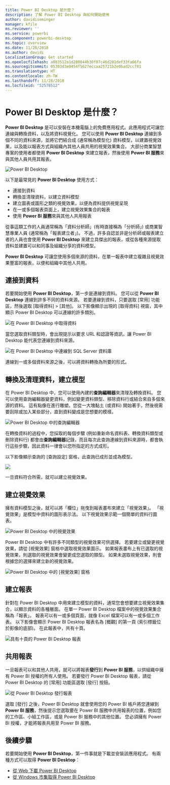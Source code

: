 ```yaml
---
title: Power BI Desktop 是什麼？
description: 了解 Power BI Desktop 與如何開始使用
author: davidiseminger
manager: kfile
ms.reviewer: ''
ms.service: powerbi
ms.component: powerbi-desktop
ms.topic: overview
ms.date: 11/28/2018
ms.author: davidi
LocalizationGroup: Get started
ms.openlocfilehash: a083512a1d280044b30f07c46d201def33fa66fa
ms.sourcegitcommit: 05303d3e0454f5627eccaa25721b2e0bad2cc781
ms.translationtype: HT
ms.contentlocale: zh-TW
ms.lasthandoff: 11/28/2018
ms.locfileid: "52578512"
---
```

# <a name="what-is-power-bi-desktop"></a>Power BI Desktop 是什麼？

**Power BI Desktop** 是可以安裝在本機電腦上的免費應用程式。此應用程式可讓您連線與轉換資料，以及將資料視覺化。 您可以使用 **Power BI Desktop** 連線到多個不同的資料來源，並將它們結合成 (通常稱為模型化) 資料模型，以建置視覺效果，以及能以報表方式與組織內其他人員共用的視覺效果集合。 大部分商業智慧專案的使用者都使用 **Power BI Desktop** 來建立報表，然後使用 **Power BI 服務**來與其他人員共用其報表。

![Power BI Desktop](media/desktop-what-is-desktop/what-is-desktop_01.png)

以下是最常見的 **Power BI Desktop** 使用方式：

* 連接到資料
* 轉換並清理資料，以建立資料模型
* 建立圖表或圖形之類的視覺效果，以便為資料提供視覺呈現
* 在一或多個報表頁面上，建立視覺效果集合的報表
* 使用 **Power BI 服務**來與其他人共用報表

從事這類工作的人員通常稱為「資料分析師」(有時直接稱為「分析師」) 或商業智慧專業人員 (通常稱為「報表建立者」)。 不過，許多自認並非是分析師或報表建立者的人員也會使用 **Power BI Desktop** 來建立具傑出的報表，或從各種來源提取資料並建置可以和同事及組織分享的資料模型。

**Power BI Desktop** 可讓您使用多個來源的資料，在單一報表中建立複雜且視覺效果豐富的報表，以便和組織中其他人共用。 

## <a name="connect-to-data"></a>連接到資料
若要開始使用 **Power BI Desktop**，第一步是連線到資料。 您可以從 **Power BI Desktop** 連線到許多不同的資料來源。 若要連線到資料，只要選取 [常用] 功能區，然後選取 [取得資料] > [其他]。 以下影像顯示出現的 [取得資料] 視窗，其中顯示 Power BI Desktop 可以連線的許多類別。

![在 Power BI Desktop 中取得資料](media/desktop-what-is-desktop/what-is-desktop_02.png)

當您選取資料類型時，會出現提示以要求 URL 和認證等資訊，讓 Power BI Desktop 能代表您連線到資料來源。

![在 Power BI Desktop 中連線到 SQL Server 資料庫](media/desktop-what-is-desktop/what-is-desktop_03.png)

連線到一或多個資料來源之後，可以將資料轉換為所要的形式。

## <a name="transform-and-clean-data-create-a-model"></a>轉換及清理資料，建立模型

在 Power BI Desktop 中，您可以使用內建的**查詢編輯器**來清理及轉換資料。 您可以使用查詢編輯器變更資料，例如變更資料類型、移除資料行或結合來自多個來源的資料。 這有點像在進行雕塑。您從一大塊黏土 (或資料) 開始著手，然後視需要刮除或加入某些部分，直到資料變成是您想要的模樣。 

![Power BI Desktop 中的查詢編輯器](media/desktop-getting-started/designer_gsg_editquery.png)

在轉換資料的過程中，您採取的每個步驟 (例如重新命名資料表、轉換資料類型或刪除資料行) 都會由**查詢編輯器**記錄，而且每次此查詢連線到資料來源時，都會執行這些步驟，因此資料一律會以您所指定的方式成形。

以下影像顯示查詢的 [查詢設定] 窗格，此查詢已成形並成為模型。

 ![](media/desktop-getting-started/shapecombine_querysettingsfinished.png)

一旦資料符合所需，就可以建立視覺效果。 

## <a name="create-visuals"></a>建立視覺效果 

擁有資料模型之後，就可以將「欄位」拖曳到報表畫布來建立「視覺效果」。 「視覺效果」是模型中資料的圖形表示法。 以下視覺效果示範一個簡單的資料行圖表。 

![Power BI Desktop 中的視覺效果](media/desktop-what-is-desktop/what-is-desktop_04.png)

Power BI Desktop 中有許多不同類型的視覺效果可供選擇。 若要建立或變更視覺效果，請從 [視覺效果] 窗格中選取視覺效果圖示。 如果報表畫布上有已選取的視覺效果，則選取的視覺效果會變更成您選取的類型。 如果未選取視覺效果，則會根據您的選擇來建立新的視覺效果。

![Power BI Desktop 中的 [視覺效果] 窗格](media/desktop-what-is-desktop/what-is-desktop_05.png)

## <a name="create-reports"></a>建立報表

針對在 Power BI Desktop 中用來建立模型的資料，通常您會想要建立視覺效果集合，以顯示資料的各種層面。 在單一 Power BI Desktop 檔案中的視覺效果集合稱為「報表」。 報表可以有一或多個頁面，就像 Excel 檔案可以有一或多個工作表。 以下影像會顯示 Power BI Desktop 報表名為 [概觀] 的第一頁 (索引標籤位於影像的底部)。 在此報表中，共有十頁。

![具有十頁的 Power BI Desktop 報表](media/desktop-what-is-desktop/what-is-desktop_01.png)

## <a name="share-reports"></a>共用報表

一旦報表可以和其他人共用，就可以將報表**發行**到 **Power BI 服務**，以供組織中擁有 Power BI 授權的所有人使用。 若要發行 Power BI Desktop 報表，請從 Power BI Desktop 的 [常用] 功能區選取 [發行] 按鈕。

![從 Power BI Desktop 發行報表](media/desktop-what-is-desktop/what-is-desktop_06.png)

選取 [發行] 之後，Power BI Desktop 就會使用您的 Power BI 帳戶將您連線到 **Power BI 服務**，然後提示您選取要在 Power BI 服務中共用報表的位置，例如您的工作區、小組工作區，或是 Power BI 服務中的其他位置。 您必須擁有 Power BI 授權，才能將報表共用至 Power BI 服務。


## <a name="next-steps"></a>後續步驟

若要開始使用 **Power BI Desktop**，第一件事就是下載並安裝該應用程式。 有兩種方式可以取得 **Power BI Desktop**：

* [從 Web 下載 Power BI Desktop](desktop-get-the-desktop.md)
* [從 Windows 市集取得 Power BI Desktop](http://aka.ms/pbidesktopstore)
